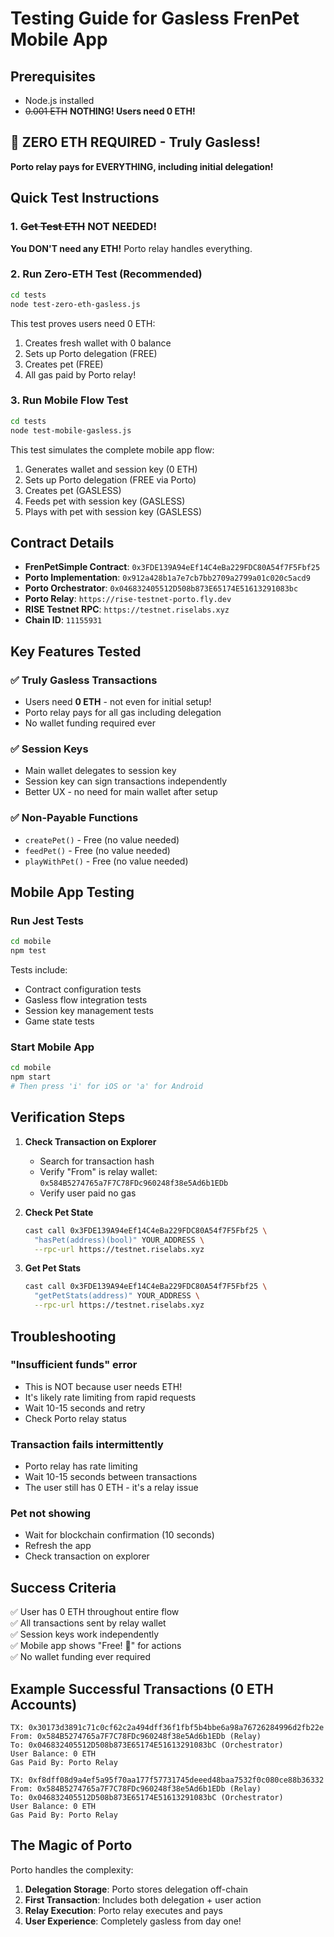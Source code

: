# Testing Guide for Gasless FrenPet Mobile App

## Prerequisites
- Node.js installed
- ~~0.001 ETH~~ **NOTHING! Users need 0 ETH!**

## 🎉 ZERO ETH REQUIRED - Truly Gasless!

**Porto relay pays for EVERYTHING, including initial delegation!**

## Quick Test Instructions

### 1. ~~Get Test ETH~~ NOT NEEDED!

**You DON'T need any ETH!** Porto relay handles everything.

### 2. Run Zero-ETH Test (Recommended)

```bash
cd tests
node test-zero-eth-gasless.js
```

This test proves users need 0 ETH:
1. Creates fresh wallet with 0 balance
2. Sets up Porto delegation (FREE)
3. Creates pet (FREE)
4. All gas paid by Porto relay!

### 3. Run Mobile Flow Test

```bash
cd tests
node test-mobile-gasless.js
```

This test simulates the complete mobile app flow:
1. Generates wallet and session key (0 ETH)
2. Sets up Porto delegation (FREE via Porto)
3. Creates pet (GASLESS)
4. Feeds pet with session key (GASLESS)
5. Plays with pet with session key (GASLESS)

## Contract Details

- **FrenPetSimple Contract**: `0x3FDE139A94eEf14C4eBa229FDC80A54f7F5Fbf25`
- **Porto Implementation**: `0x912a428b1a7e7cb7bb2709a2799a01c020c5acd9`
- **Porto Orchestrator**: `0x046832405512D508b873E65174E51613291083bc`
- **Porto Relay**: `https://rise-testnet-porto.fly.dev`
- **RISE Testnet RPC**: `https://testnet.riselabs.xyz`
- **Chain ID**: `11155931`

## Key Features Tested

### ✅ Truly Gasless Transactions
- Users need **0 ETH** - not even for initial setup!
- Porto relay pays for all gas including delegation
- No wallet funding required ever

### ✅ Session Keys
- Main wallet delegates to session key
- Session key can sign transactions independently
- Better UX - no need for main wallet after setup

### ✅ Non-Payable Functions
- `createPet()` - Free (no value needed)
- `feedPet()` - Free (no value needed)
- `playWithPet()` - Free (no value needed)

## Mobile App Testing

### Run Jest Tests
```bash
cd mobile
npm test
```

Tests include:
- Contract configuration tests
- Gasless flow integration tests
- Session key management tests
- Game state tests

### Start Mobile App
```bash
cd mobile
npm start
# Then press 'i' for iOS or 'a' for Android
```

## Verification Steps

1. **Check Transaction on Explorer**
   - Search for transaction hash
   - Verify "From" is relay wallet: `0x584B5274765a7F7C78FDc960248f38e5Ad6b1EDb`
   - Verify user paid no gas

2. **Check Pet State**
   ```bash
   cast call 0x3FDE139A94eEf14C4eBa229FDC80A54f7F5Fbf25 \
     "hasPet(address)(bool)" YOUR_ADDRESS \
     --rpc-url https://testnet.riselabs.xyz
   ```

3. **Get Pet Stats**
   ```bash
   cast call 0x3FDE139A94eEf14C4eBa229FDC80A54f7F5Fbf25 \
     "getPetStats(address)" YOUR_ADDRESS \
     --rpc-url https://testnet.riselabs.xyz
   ```

## Troubleshooting

### "Insufficient funds" error
- This is NOT because user needs ETH!
- It's likely rate limiting from rapid requests
- Wait 10-15 seconds and retry
- Check Porto relay status

### Transaction fails intermittently
- Porto relay has rate limiting
- Wait 10-15 seconds between transactions
- The user still has 0 ETH - it's a relay issue

### Pet not showing
- Wait for blockchain confirmation (10 seconds)
- Refresh the app
- Check transaction on explorer

## Success Criteria

✅ User has 0 ETH throughout entire flow  
✅ All transactions sent by relay wallet  
✅ Session keys work independently  
✅ Mobile app shows "Free! 🎉" for actions  
✅ No wallet funding ever required  

## Example Successful Transactions (0 ETH Accounts)

```
TX: 0x30173d3891c71c0cf62c2a494dff36f1fbf5b4bbe6a98a76726284996d2fb22e
From: 0x584B5274765a7F7C78FDc960248f38e5Ad6b1EDb (Relay)
To: 0x046832405512D508b873E65174E51613291083bC (Orchestrator)
User Balance: 0 ETH
Gas Paid By: Porto Relay

TX: 0xf8dff08d9a4ef5a95f70aa177f57731745deeed48baa7532f0c080ce88b36332
From: 0x584B5274765a7F7C78FDc960248f38e5Ad6b1EDb (Relay)
To: 0x046832405512D508b873E65174E51613291083bC (Orchestrator)
User Balance: 0 ETH
Gas Paid By: Porto Relay
```

## The Magic of Porto

Porto handles the complexity:
1. **Delegation Storage**: Porto stores delegation off-chain
2. **First Transaction**: Includes both delegation + user action
3. **Relay Execution**: Porto relay executes and pays
4. **User Experience**: Completely gasless from day one!